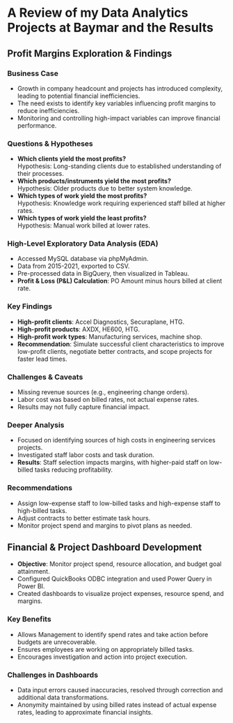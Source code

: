 # A Review of my Data Analytics Projects at Baymar and the Results

## Profit Margins Exploration & Findings

### Business Case
- Growth in company headcount and projects has introduced complexity, leading to potential financial inefficiencies.
- The need exists to identify key variables influencing profit margins to reduce inefficiencies.
- Monitoring and controlling high-impact variables can improve financial performance.

### Questions & Hypotheses
- **Which clients yield the most profits?**  
  Hypothesis: Long-standing clients due to established understanding of their processes.
- **Which products/instruments yield the most profits?**  
  Hypothesis: Older products due to better system knowledge.
- **Which types of work yield the most profits?**  
  Hypothesis: Knowledge work requiring experienced staff billed at higher rates.
- **Which types of work yield the least profits?**  
  Hypothesis: Manual work billed at lower rates.

### High-Level Exploratory Data Analysis (EDA)
- Accessed MySQL database via phpMyAdmin.
- Data from 2015-2021, exported to CSV.
- Pre-processed data in BigQuery, then visualized in Tableau.
- **Profit & Loss (P&L) Calculation**: PO Amount minus hours billed at client rate.

### Key Findings
- **High-profit clients**: Accel Diagnostics, Securaplane, HTG.
- **High-profit products**: AXDX, HE600, HTG.
- **High-profit work types**: Manufacturing services, machine shop.
- **Recommendation**: Simulate successful client characteristics to improve low-profit clients, negotiate better contracts, and scope projects for faster lead times.

### Challenges & Caveats
- Missing revenue sources (e.g., engineering change orders).
- Labor cost was based on billed rates, not actual expense rates.
- Results may not fully capture financial impact.

### Deeper Analysis
- Focused on identifying sources of high costs in engineering services projects.
- Investigated staff labor costs and task duration.
- **Results**: Staff selection impacts margins, with higher-paid staff on low-billed tasks reducing profitability.

### Recommendations
- Assign low-expense staff to low-billed tasks and high-expense staff to high-billed tasks.
- Adjust contracts to better estimate task hours.
- Monitor project spend and margins to pivot plans as needed. <br>




## Financial & Project Dashboard Development
- **Objective**: Monitor project spend, resource allocation, and budget goal attainment.
- Configured QuickBooks ODBC integration and used Power Query in Power BI.
- Created dashboards to visualize project expenses, resource spend, and margins.

### Key Benefits
- Allows Management to identify spend rates and take action before budgets are unrecoverable.
- Ensures employees are working on appropriately billed tasks.
- Encourages investigation and action into project execution.

### Challenges in Dashboards
- Data input errors caused inaccuracies, resolved through correction and additional data transformations.
- Anonymity maintained by using billed rates instead of actual expense rates, leading to approximate financial insights.

